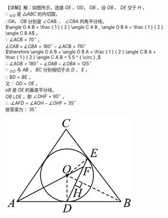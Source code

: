 【详解】解：如图所示，连接 $O E$ ，OD， $O B$ ，设 $O B$ 、 $D E$ 交于 $H$ ，  
∵ $_ { \odot O }$ 是 ${ \triangle A B C }$ 的内切圆，  
∴OA、 $O B$ 分别是 $\angle C A B .$ 、 $\angle C B A$ 的角平分线，  
$\angle O A B = \frac { 1 } { 2 } \angle C A B , \angle O B A = \frac { 1 } { 2 } \angle C B A$ ，  
∵ $\angle A C B = 7 0 ^ { \circ }$ ，  
$\angle C A B + \angle C B A = 1 8 0 ^ { \circ } - \angle A C B = 1 1 0 ^ { \circ }$   
$\therefore \angle O A B + \angle O B A = \frac { 1 } { 2 } \angle C B A + \frac { 1 } { 2 } \angle C A B = 5 5 ^ { \circ } ,$   
∴ $\angle A O B = 1 8 0 ^ { \circ } - \angle O A B - \angle O B A = 1 2 5 ^ { \circ }$   
∵ $_ { \odot O }$ 与 $A B$ ， $B C$ 分别相切于点 $D$ ， $E$ ，  
∴ $B D = B E$ ，  
又∵ $O D = O E$ ，  
$o B$ 是 $D E$ 的垂直平分线，  
$O B \bot D E$ ，即 $\angle O H F = 9 0 ^ { \circ }$ ，  
∴ $\cdot \angle A F D = \angle A O H - \angle O H F = 3 5 ^ { \circ }$   
故答案为： $3 5 ^ { \circ }$

![](<../../qs_image_DB/专题3-6__圆的综合（27类题型）（解析版）/6f8a6a3b8eb18e25e9621ccab2b125dc4ded81aff46d8b4450b2614db61396ca.jpg>)
